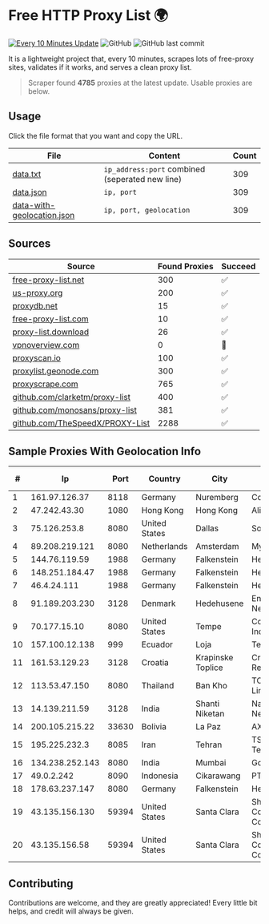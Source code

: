 
# Free HTTP Proxy List 🌍

[![Every 10 Minutes Update](https://github.com/mertguvencli/http-proxy-list/actions/workflows/main.yml/badge.svg?branch=main)](https://github.com/mertguvencli/http-proxy-list/actions/workflows/main.yml)
![GitHub](https://img.shields.io/github/license/mertguvencli/http-proxy-list)
![GitHub last commit](https://img.shields.io/github/last-commit/mertguvencli/http-proxy-list)

It is a lightweight project that, every 10 minutes, scrapes lots of free-proxy sites, validates if it works, and serves a clean proxy list.


> Scraper found **4785** proxies at the latest update. Usable proxies are below.

## Usage

Click the file format that you want and copy the URL.


|File|Content|Count|
|----|-------|-----|
|[data.txt](https://raw.githubusercontent.com/mertguvencli/http-proxy-list/main/proxy-list/data.txt)|`ip_address:port` combined (seperated new line)|309|
|[data.json](https://raw.githubusercontent.com/mertguvencli/http-proxy-list/main/proxy-list/data.json)|`ip, port`|309|
|[data-with-geolocation.json](https://raw.githubusercontent.com/mertguvencli/http-proxy-list/main/proxy-list/data-with-geolocation.json)|`ip, port, geolocation`|309|

## Sources

|Source|Found Proxies|Succeed|
|------|-------------|-------|
|[free-proxy-list.net](https://free-proxy-list.net)|300|✅|
|[us-proxy.org](https://www.us-proxy.org)|200|✅|
|[proxydb.net](http://proxydb.net)|15|✅|
|[free-proxy-list.com](https://free-proxy-list.com/?page=&port=&type%5B%5D=http&type%5B%5D=https&up_time=0&search=Search)|10|✅|
|[proxy-list.download](https://www.proxy-list.download/HTTP)|26|✅|
|[vpnoverview.com](https://vpnoverview.com/privacy/anonymous-browsing/free-proxy-servers)|0|🚫|
|[proxyscan.io](https://www.proxyscan.io)|100|✅|
|[proxylist.geonode.com](https://proxylist.geonode.com/api/proxy-list?limit=300&page=1&sort_by=lastChecked&sort_type=desc&protocols=http,https)|300|✅|
|[proxyscrape.com](https://api.proxyscrape.com/v2/?request=displayproxies&protocol=http&timeout=10000&country=all&ssl=all&anonymity=all)|765|✅|
|[github.com/clarketm/proxy-list](https://raw.githubusercontent.com/clarketm/proxy-list/master/proxy-list-raw.txt)|400|✅|
|[github.com/monosans/proxy-list](https://raw.githubusercontent.com/monosans/proxy-list/main/proxies/http.txt)|381|✅|
|[github.com/TheSpeedX/PROXY-List](https://raw.githubusercontent.com/TheSpeedX/PROXY-List/master/http.txt)|2288|✅|


## Sample Proxies With Geolocation Info

|#|Ip|Port|Country|City|Internet Service Provider|
|-|--|----|-------|----|-------------------------|
|1|161.97.126.37|8118|Germany|Nuremberg|Contabo GmbH|
|2|47.242.43.30|1080|Hong Kong|Hong Kong|Alibaba.com LLC|
|3|75.126.253.8|8080|United States|Dallas|SoftLayer|
|4|89.208.219.121|8080|Netherlands|Amsterdam|My.com B.V.|
|5|144.76.119.59|1988|Germany|Falkenstein|Hetzner Online GmbH|
|6|148.251.184.47|1988|Germany|Falkenstein|Hetzner Online GmbH|
|7|46.4.24.111|1988|Germany|Falkenstein|Hetzner Online GmbH|
|8|91.189.203.230|3128|Denmark|Hedehusene|Enkeltmandsvirksomhed Netvaerkssmeden|
|9|70.177.15.10|8080|United States|Tempe|Cox Communications Inc.|
|10|157.100.12.138|999|Ecuador|Loja|Telconet S.A|
|11|161.53.129.23|3128|Croatia|Krapinske Toplice|Croatian Academic and Research Network|
|12|113.53.47.150|8080|Thailand|Ban Kho|TOT Public Company Limited|
|13|14.139.211.59|3128|India|Shanti Niketan|National Knowledge Network|
|14|200.105.215.22|33630|Bolivia|La Paz|AXS Bolivia S. A.|
|15|195.225.232.3|8085|Iran|Tehran|TS Information Technology Limited|
|16|134.238.252.143|8080|India|Mumbai|Google LLC|
|17|49.0.2.242|8090|Indonesia|Cikarawang|PT Usaha Adi Sanggoro|
|18|178.63.237.147|8080|Germany|Falkenstein|Hetzner Online GmbH|
|19|43.135.156.130|59394|United States|Santa Clara|Shenzhen Tencent Computer Systems Company Limited|
|20|43.135.156.58|59394|United States|Santa Clara|Shenzhen Tencent Computer Systems Company Limited|



## Contributing

Contributions are welcome, and they are greatly appreciated! Every
little bit helps, and credit will always be given.

